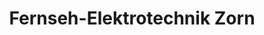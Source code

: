 ---
title: "Fernseh-Elektrotechnik Zorn"
url: /adendorf/fernseh-elektrotechnik-zorn/
shop: Radiotechnik
---